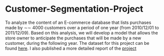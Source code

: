 # Customer-Segmentation-Project
To analyze the content of an E-commerce database that lists purchases made by ∼∼ 4000 customers over a period of one year (from 2010/12/01 to 2011/12/09). Based on this analysis, we will develop a model that allows the store owner to anticipate the purchases that will be made by a new customer, during the following year.
The dataset for this project can be found [here](https://drive.google.com/file/d/1JFBa7bDqAyhCBIois-89W2lrbN0FBbAL/view?usp=sharing).
I also published a more detailed report of the [project](https://www.dearanalyst.com/customer-segmentation-in-ecommerce/)
